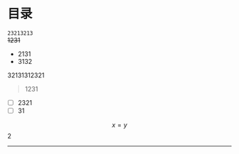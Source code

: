 # 目录

`23213213`  
~~1231~~

* 2131
* 3132

32131312321

> 1231



* [ ] 2321
* [ ] 31

$$x = y$$2

---




